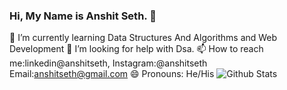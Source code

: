 ### Hi, My Name is Anshit Seth. 👋

🌱 I’m currently learning Data Structures And Algorithms and Web Development
🤔 I’m looking for help with Dsa.
📫 How to reach me:linkedin@anshitseth, Instagram:@anshitseth Email:anshitseth@gmail.com
😄 Pronouns: He/His
![Github Stats](https://github-readme-stats.vercel.app/api?username=Anshitseth&theme=radical)
<!--
**Anshitseth/Anshitseth** is a ✨ _special_ ✨ repository because its `README.md` (this file) appears on your GitHub profile.

Here are some ideas to get you started:

- 🔭 I’m currently working on ...
- 🌱 I’m currently learning ...
- 👯 I’m looking to collaborate on ...
- 🤔 I’m looking for help with ...
- 💬 Ask me about ...
- 📫 How to reach me: ...
- 😄 Pronouns: ...
- ⚡ Fun fact: ...
-->
